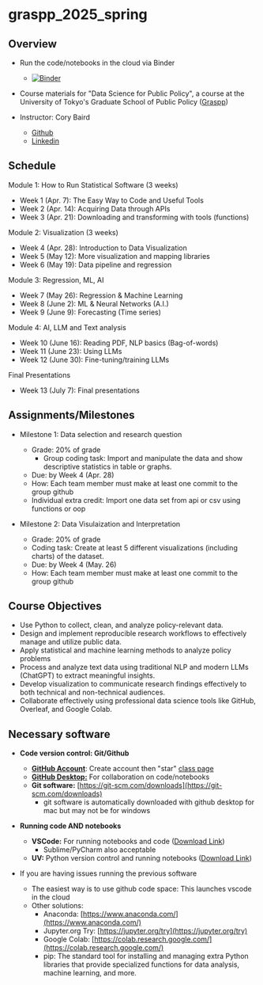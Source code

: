 # graspp_2025_spring

## Overview
- Run the code/notebooks in the cloud via Binder
  - [![Binder](https://mybinder.org/badge_logo.svg)](https://mybinder.org/v2/gh/Data-Science-Public-Policy/graspp_2025_spring/HEAD)

- Course materials for "Data Science for Public Policy", a course at the University of Tokyo's Graduate School of Public Policy ([Graspp](https://www.pp.u-tokyo.ac.jp/en/))
- Instructor: Cory Baird
  - [Github](http://github.com/corybaird)
  - [Linkedin](https://www.linkedin.com/in/cory-baird-mn/)

## Schedule

Module 1: How to Run Statistical Software (3 weeks)
- Week 1 (Apr. 7): The Easy Way to Code and Useful Tools
- Week 2 (Apr. 14): Acquiring Data through APIs
- Week 3 (Apr. 21): Downloading and transforming with tools (functions)

Module 2: Visualization (3 weeks)
- Week 4 (Apr. 28): Introduction to Data Visualization 
- Week 5 (May 12): More visualization and mapping libraries
- Week 6 (May 19): Data pipeline and regression

Module 3: Regression, ML, AI
- Week 7 (May 26): Regression & Machine Learning
- Week 8 (June 2): ML & Neural Networks (A.I.)
- Week 9 (June 9): Forecasting (Time series)

Module 4: AI, LLM and Text analysis
- Week 10 (June 16): Reading PDF, NLP basics (Bag-of-words)
- Week 11 (June 23): Using LLMs
- Week 12 (June 30): Fine-tuning/training LLMs

Final Presentations
- Week 13 (July 7): Final presentations

## Assignments/Milestones
- Milestone 1: Data selection and research question
  - Grade: 20% of grade
    - Group coding task: Import and manipulate the data and show descriptive statistics in table or graphs.
  - Due: by Week 4 (Apr. 28)
  - How: Each team member must make at least one commit to the group github
  - Individual extra credit: Import one data set from api or csv using functions or oop

- Milestone 2: Data Visulaization and Interpretation
  - Grade: 20% of grade
  - Coding task: Create at least 5 different visualizations (including charts) of the dataset.
  - Due: by Week 4 (May. 26)
  - How: Each team member must make at least one commit to the group github


## Course Objectives

- Use Python to collect, clean, and analyze policy-relevant data.
- Design and implement reproducible research workflows to effectively manage and utilize public data.
- Apply statistical and machine learning methods to analyze policy problems 
- Process and analyze text data using traditional NLP and modern LLMs (ChatGPT) to extract meaningful insights.
- Develop visualization to communicate research findings effectively to both technical and non-technical audiences.
- Collaborate effectively using professional data science tools like GitHub, Overleaf, and Google Colab.

## Necessary software

* **Code version control: Git/Github**
    * [**GitHub Account**](https://github.com/): Create account then "star" [class page](https://github.com/Data-Science-Public-Policy/graspp_2025_spring)
    * [**GitHub Desktop:**](https://desktop.github.com/) For collaboration on code/notebooks
    * **Git software:** [https://git-scm.com/downloads](https://git-scm.com/downloads)
        * git software is automatically downloaded with github desktop for mac but may not be for windows

* **Running code AND notebooks**
    * **VSCode:** For running notebooks and code ([Download Link](https://code.visualstudio.com/download))
        * Sublime/PyCharm also acceptable
    * **UV:** Python version control and running notebooks ([Download Link](https://docs.astral.sh/uv/getting-started/installation/))

* If you are having issues running the previous software
  * The easiest way is to use github code space: This launches vscode in the cloud
  * Other solutions:
      * Anaconda: [https://www.anaconda.com/](https://www.anaconda.com/)
      * Jupyter.org Try: [https://jupyter.org/try](https://jupyter.org/try)
      * Google Colab: [https://colab.research.google.com/](https://colab.research.google.com/)
      * pip: The standard tool for installing and managing extra Python libraries that provide specialized functions for data analysis, machine learning, and more.





